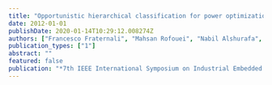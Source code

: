 ```yaml
---
title: "Opportunistic hierarchical classification for power optimization in wearable movement monitoring systems"
date: 2012-01-01
publishDate: 2020-01-14T10:29:12.008274Z
authors: ["Francesco Fraternali", "Mahsan Rofouei", "Nabil Alshurafa", "Hassan Ghasemzadeh", "Luca Benini", "Majid Sarrafzadeh"]
publication_types: ["1"]
abstract: ""
featured: false
publication: "*7th IEEE International Symposium on Industrial Embedded Systems (SIES'12)*, Karlsruhe, Germany"
---
```


